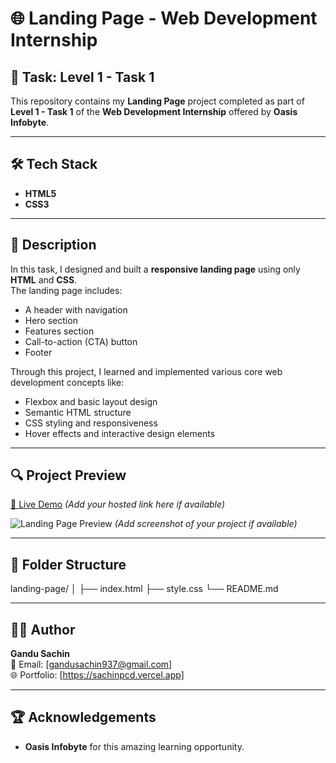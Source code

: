 # 🌐 Landing Page - Web Development Internship

## 📌 Task: Level 1 - Task 1

This repository contains my **Landing Page** project completed as part of **Level 1 - Task 1** of the **Web Development Internship** offered by **Oasis Infobyte**.

---

## 🛠️ Tech Stack

- **HTML5**
- **CSS3**

---

## 📄 Description

In this task, I designed and built a **responsive landing page** using only **HTML** and **CSS**.  
The landing page includes:

- A header with navigation
- Hero section
- Features section
- Call-to-action (CTA) button
- Footer

Through this project, I learned and implemented various core web development concepts like:

- Flexbox and basic layout design
- Semantic HTML structure
- CSS styling and responsiveness
- Hover effects and interactive design elements

---

## 🔍 Project Preview

<!-- You can add a live demo link here if hosted -->
[🔗 Live Demo](#) *(Add your hosted link here if available)*

![Landing Page Preview](./preview.png) *(Add screenshot of your project if available)*

---

## 📁 Folder Structure

landing-page/
│
├── index.html
├── style.css
└── README.md


---

## 🙋‍♂️ Author

**Gandu Sachin**  
📧 Email: [gandusachin937@gmail.com]  
🌐 Portfolio: [https://sachinpcd.vercel.app]  

---

## 🏆 Acknowledgements

- **Oasis Infobyte** for this amazing learning opportunity.
